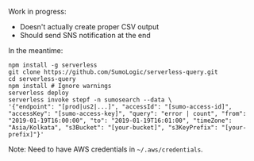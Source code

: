 Work in progress:
- Doesn't actually create proper CSV output
- Should send SNS notification at the end

In the meantime:

```
npm install -g serverless
git clone https://github.com/SumoLogic/serverless-query.git
cd serverless-query
npm install # Ignore warnings
serverless deploy
serverless invoke stepf -n sumosearch --data \
'{"endpoint": "[prod|us2|...]", "accessId": "[sumo-access-id]", "accessKey": "[sumo-access-key]", "query": "error | count", "from": "2019-01-19T16:00:00", "to": "2019-01-19T16:01:00", "timeZone": "Asia/Kolkata", "s3Bucket": "[your-bucket]", "s3KeyPrefix": "[your-prefix]"}'
```

Note: Need to have AWS credentials in `~/.aws/credentials`.